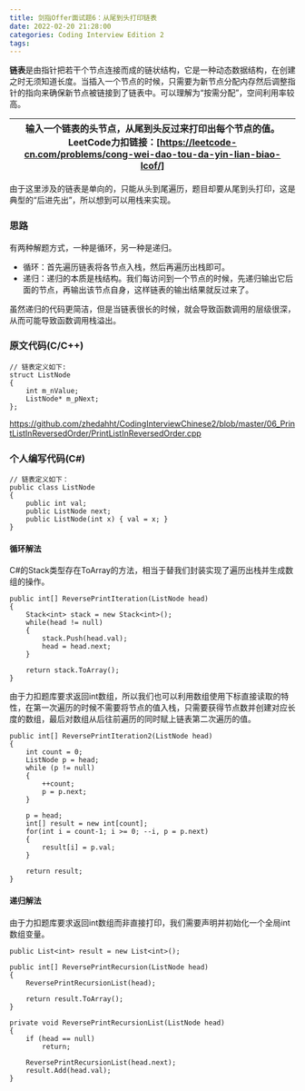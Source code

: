 ```yaml
---
title: 剑指Offer面试题6：从尾到头打印链表
date: 2022-02-20 21:28:00
categories: Coding Interview Edition 2
tags:
---
```


**链表**是由指针把若干个节点连接而成的链状结构，它是一种动态数据结构，在创建之时无须知道长度。当插入一个节点的时候，只需要为新节点分配内存然后调整指针的指向来确保新节点被链接到了链表中。可以理解为“按需分配”，空间利用率较高。

<!--more-->

|输入一个链表的头节点，从尾到头反过来打印出每个节点的值。</br>LeetCode力扣链接：[https://leetcode-cn.com/problems/cong-wei-dao-tou-da-yin-lian-biao-lcof/]|
|---|

由于这里涉及的链表是单向的，只能从头到尾遍历，题目却要从尾到头打印，这是典型的“后进先出”，所以想到可以用栈来实现。

### 思路
有两种解题方式，一种是循环，另一种是递归。
- 循环：首先遍历链表将各节点入栈，然后再遍历出栈即可。
- 递归：递归的本质是栈结构。我们每访问到一个节点的时候，先递归输出它后面的节点，再输出该节点自身，这样链表的输出结果就反过来了。

虽然递归的代码更简洁，但是当链表很长的时候，就会导致函数调用的层级很深，从而可能导致函数调用栈溢出。

### 原文代码(C/C++)
```
// 链表定义如下:
struct ListNode
{
    int m_nValue;
    ListNode* m_pNext;
};
```
https://github.com/zhedahht/CodingInterviewChinese2/blob/master/06_PrintListInReversedOrder/PrintListInReversedOrder.cpp


### 个人编写代码(C#)
```
// 链表定义如下：
public class ListNode
{
    public int val;
    public ListNode next;
    public ListNode(int x) { val = x; }
}
```

#### 循环解法
C#的Stack类型存在ToArray的方法，相当于替我们封装实现了遍历出栈并生成数组的操作。
```
public int[] ReversePrintIteration(ListNode head)
{
    Stack<int> stack = new Stack<int>();
    while(head != null)
    {
        stack.Push(head.val);
        head = head.next;
    }

    return stack.ToArray();
}
```
由于力扣题库要求返回int数组，所以我们也可以利用数组使用下标直接读取的特性，在第一次遍历的时候不需要将节点的值入栈，只需要获得节点数并创建对应长度的数组，最后对数组从后往前遍历的同时赋上链表第二次遍历的值。
```
public int[] ReversePrintIteration2(ListNode head)
{
    int count = 0;
    ListNode p = head;
    while (p != null)
    {
        ++count;
        p = p.next;
    }

    p = head;
    int[] result = new int[count];
    for(int i = count-1; i >= 0; --i, p = p.next)
    {
        result[i] = p.val;
    }

    return result;
}
```

#### 递归解法
由于力扣题库要求返回int数组而非直接打印，我们需要声明并初始化一个全局int数组变量。
```
public List<int> result = new List<int>();

public int[] ReversePrintRecursion(ListNode head)
{
    ReversePrintRecursionList(head);

    return result.ToArray();
}

private void ReversePrintRecursionList(ListNode head)
{
    if (head == null)
        return;

    ReversePrintRecursionList(head.next);
    result.Add(head.val);
}
```
